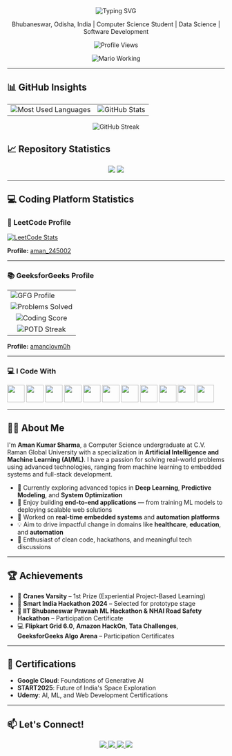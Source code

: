 <div align="center">
  <img src="https://readme-typing-svg.herokuapp.com?font=Fira+Code&weight=500&size=28&pause=1000&color=00FF00&center=true&vCenter=true&width=600&height=100&lines=Hi+%F0%9F%91%8B%2C+I'm+Aman+Kumar+Sharma;Computer+Science+Student;Data+Science+%7C+Software+Development;Passionate+Problem+Solver" alt="Typing SVG" />
</div>

<p align="center">Bhubaneswar, Odisha, India | Computer Science Student | Data Science | Software Development </p>

<div align="center">
  <img src="https://komarev.com/ghpvc/?username=aman245002&label=Profile%20views&color=0e75b6&style=flat" alt="Profile Views" />
</div>

<p align="center">
  <img src="https://i.postimg.cc/mkyMPrV7/mario-working.gif" alt="Mario Working" style="max-width: 100%; height: auto;">
</p>

---

## 📊 GitHub Insights

<div align="center">
  <table>
    <tr>
      <td>
        <img src="https://github-readme-stats.vercel.app/api/top-langs/?username=aman245002&layout=compact&theme=default" alt="Most Used Languages" />
      </td>
      <td>
        <img src="https://github-readme-stats.vercel.app/api?username=aman245002&show_icons=true&theme=default" alt="GitHub Stats" />
      </td>
    </tr>
  </table>
</div>

<div align="center">
  <img src="https://github-readme-streak-stats.herokuapp.com/?user=aman245002&theme=dark&hide_border=true" alt="GitHub Streak" />
</div>

## 📈 Repository Statistics

<div align="center">
  <img src="https://github-profile-summary-cards.vercel.app/api/cards/profile-details?username=aman245002&theme=github_dark" />
  <img src="https://github-profile-summary-cards.vercel.app/api/cards/most-commit-language?username=aman245002&theme=github_dark" />
</div>

---

## 💻 Coding Platform Statistics

### 🧮 LeetCode Profile

[![LeetCode Stats](https://leetcard.jacoblin.cool/aman_245002?theme=dark&font=baloo&ext=contest)](https://leetcode.com/u/aman_245002/)

**Profile:** [aman_245002](https://leetcode.com/u/aman_245002/)

---

### 📚 GeeksforGeeks Profile

<div align="center">
  <table>
    <tr>
      <td>
        <img src="https://img.shields.io/badge/amanclovm0h-GFG%20Profile-00ff00?style=for-the-badge&logo=geeksforgeeks" alt="GFG Profile" />
      </td>
    </tr>
    <tr>
      <td align="center">
        <img src="https://img.shields.io/badge/Problems%20Solved-89%20Total-brightgreen?style=for-the-badge&logo=geeksforgeeks" alt="Problems Solved" />
      </td>
    </tr>
    <tr>
      <td align="center">
        <img src="https://img.shields.io/badge/Coding%20Score-232-blue?style=for-the-badge&logo=geeksforgeeks" alt="Coding Score" />
      </td>
    </tr>
    <tr>
      <td align="center">
        <img src="https://img.shields.io/badge/POTD%20Streak-0%2F1481-orange?style=for-the-badge&logo=geeksforgeeks" alt="POTD Streak" />
      </td>
    </tr>
  </table>
</div>

**Profile:** [amanclovm0h](https://www.geeksforgeeks.org/user/amanclovm0h/)

---


### 💻 I Code With

<div align="left">
  <img src="https://cdn.jsdelivr.net/gh/devicons/devicon/icons/c/c-original.svg" height="40" />
  <img src="https://cdn.jsdelivr.net/gh/devicons/devicon/icons/cplusplus/cplusplus-original.svg" height="40" />
  <img src="https://cdn.jsdelivr.net/gh/devicons/devicon/icons/java/java-original.svg" height="40" />
  <img src="https://cdn.jsdelivr.net/gh/devicons/devicon/icons/python/python-original.svg" height="40" />
  <img src="https://cdn.jsdelivr.net/gh/devicons/devicon/icons/javascript/javascript-original.svg" height="40" />
  <img src="https://cdn.jsdelivr.net/gh/devicons/devicon/icons/html5/html5-original.svg" height="40" />
  <img src="https://cdn.jsdelivr.net/gh/devicons/devicon/icons/css3/css3-original.svg" height="40" />
  <img src="https://cdn.jsdelivr.net/gh/devicons/devicon/icons/react/react-original.svg" height="40" />
  <img src="https://cdn.jsdelivr.net/gh/devicons/devicon/icons/nodejs/nodejs-original.svg" height="40" />
  <img src="https://cdn.jsdelivr.net/gh/devicons/devicon/icons/mysql/mysql-original.svg" height="40" />
  <img src="https://cdn.jsdelivr.net/gh/devicons/devicon/icons/mongodb/mongodb-original.svg" height="40" />
</div>

---



## 👨‍💻 About Me

I'm **Aman Kumar Sharma**, a Computer Science undergraduate at C.V. Raman Global University with a specialization in **Artificial Intelligence and Machine Learning (AI/ML)**. I have a passion for solving real-world problems using advanced technologies, ranging from machine learning to embedded systems and full-stack development.

- 🔭 Currently exploring advanced topics in **Deep Learning**, **Predictive Modeling**, and **System Optimization**
- 🚀 Enjoy building **end-to-end applications** — from training ML models to deploying scalable web solutions
- 🤖 Worked on **real-time embedded systems** and **automation platforms**
- 💡 Aim to drive impactful change in domains like **healthcare**, **education**, and **automation**
- 🧠 Enthusiast of clean code, hackathons, and meaningful tech discussions

---

## 🏆 Achievements

- 🏅 **Cranes Varsity** – 1st Prize (Experiential Project-Based Learning)
- 🌟 **Smart India Hackathon 2024** – Selected for prototype stage
- 🤖 **IIT Bhubaneswar Pravaah ML Hackathon & NHAI Road Safety Hackathon** – Participation Certificate
- 💻 **Flipkart Grid 6.0**, **Amazon HackOn**, **Tata Challenges**, **GeeksforGeeks Algo Arena** – Participation Certificates

---

## 📜 Certifications

- **Google Cloud**: Foundations of Generative AI
- **START2025**: Future of India's Space Exploration
- **Udemy**: AI, ML, and Web Development Certifications

---

## 📫 Let's Connect!

<div align="center">
  <a href="mailto:amanacloud2001@gmail.com">
    <img src="https://img.shields.io/badge/Gmail-D14836?style=for-the-badge&logo=gmail&logoColor=white" />
  </a>
  <a href="https://www.linkedin.com/in/aman-kumar-sharma-8b892b345/">
    <img src="https://img.shields.io/badge/LinkedIn-0077B5?style=for-the-badge&logo=linkedin&logoColor=white" />
  </a>
  <a href="https://aman245002.github.io/portfolio">
    <img src="https://img.shields.io/badge/Portfolio-FF5722?style=for-the-badge&logo=todoist&logoColor=white" />
  </a>
  <a href="https://leetcode.com/u/aman_245002/">
    <img src="https://img.shields.io/badge/LeetCode-000000?style=for-the-badge&logo=leetcode&logoColor=gold" />
  </a>
</div>

